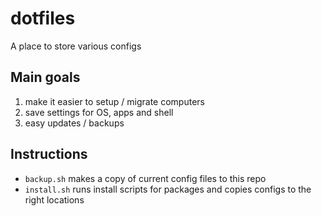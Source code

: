 # dotfiles
A place to store various configs

## Main goals
1. make it easier to setup / migrate computers
2. save settings for OS, apps and shell
3. easy updates / backups

## Instructions
- `backup.sh` makes a copy of current config files to this repo
- `install.sh` runs install scripts for packages and copies configs to the right locations